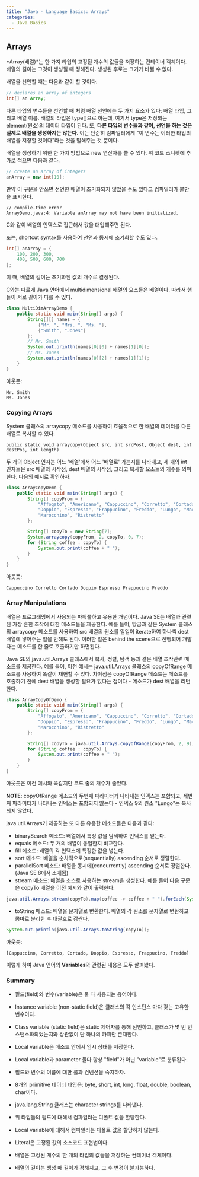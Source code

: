 ```yaml
---
title: "Java - Language Basics: Arrays"
categories: 
  - Java Basics
---
```


## Arrays
*Array(배열)*는 한 가지 타입의 고정된 개수의 값들을 저장하는 컨테이너 객체이다. 배열의 길이는 그것이 생성될 때 정해진다. 생성된 후로는 크기가 바뀔 수 없다.

배열을 선언할 때는 다음과 같이 할 것이다.

```java
// declares an array of integers
int[] an Array;
```

다른 타입의 변수들을 선언할 때 처럼 배열 선언에는 두 가지 요소가 있다: 배열 타입, 그리고 배열 이름. 배열의 타입은 type[]으로 하는데, 여기서 type은 저장되는 element(원소)의 데이터 타입이 된다. 또, **다른 타입의 변수들과 같이, 선언을 하는 것은 실제로 배열을 생성하지는 않는다**. 이는 단순히 컴파일러에게 "이 변수는 이러한 타입의 배열을 저장할 것이다"라는 것을 말해주는 것 뿐이다.

배열을 생성하기 위한 한 가지 방법으로 new 연산자를 쓸 수 있다. 위 코드 스니펫에 추가로 적으면 다음과 같다.

```java
// create an array of integers
anArray = new int[10];
```

만약 이 구문을 안쓰면 선언한 배열이 초기화되지 않았을 수도 있다고 컴파일러가 불만을 표시한다.

```
// compile-time error
ArrayDemo.java:4: Variable anArray may not have been initialized.
```

C와 같이 배열의 인덱스로 접근해서 값을 대입해주면 된다.

또는, shortcut syntax를 사용하여 선언과 동시에 초기화할 수도 있다.

```java
int[] anArray = {
    100, 200, 300,
    400, 500, 600, 700
};
```

이 때, 배열의 길이는 초기화된 값의 개수로 결정된다.

C와는 다르게 Java 언어에서 multidimensional 배열의 요소들은 배열이다. 따라서 행들이 서로 길이가 다를 수 있다.

```java
class MultiDimArrayDemo {
    public static void main(String[] args) {
        String[][] names = {
            {"Mr. ", "Mrs. ", "Ms. "},
            {"Smith", "Jones"}
        };
        // Mr. Smith
        System.out.println(names[0][0] + names[1][0]);
        // Ms. Jones
        System.out.println(names[0][2] + names[1][1]);
    }
}
```

아웃풋:
```
Mr. Smith
Ms. Jones
```

### Copying Arrays

System 클래스의 arraycopy 메소드를 사용하여 효율적으로 한 배열의 데이터를 다른 배열로 복사할 수 있다.

```
public static void arraycopy(Object src, int srcPost, Object dest, int destPos, int length)
```

두 개의 Object 인자는 어느 '배열'에서 어느 '배열로' 가는지를 나타내고, 세 개의 int 인자들은 src 배열의 시작점, dest 배열의 시작점, 그리고 복사할 요소들의 개수를 의미한다. 다음의 예시로 확인하자.

```java
class ArrayCopyDemo {
    public static void main(String[] args) {
        String[] copyFrom = {
            "Affogato", "Americano", "Cappuccino", "Corretto", "Cortado",
            "Doppio", "Espresso", "Frappucino", "Freddo", "Lungo", "Macchiato",
            "Marocchino", "Ristretto"
        };

        String[] copyTo = new String[7];
        System.arraycopy(copyFrom, 2, copyTo, 0, 7);
        for (String coffee : copyTo) {
            System.out.print(coffee + " ");
        }
    }
}
```

아웃풋:
```
Cappuccino Corretto Cortado Doppio Espresso Frappucino Freddo
```

### Array Manipulations
배열은 프로그래밍에서 사용되는 파워풀하고 유용한 개념이다. Java SE는 배열과 관련된 가장 흔한 조작에 대한 메소드들을 제공한다. 예를 들어, 방금과 같은 System 클래스의 arraycopy 메소드를 사용하여 src 배열의 원소를 일일이 iterate하여 하나씩 dest 배열에 넣어주는 일을 안해도 된다. 이러한 일은 behind the scene으로 진행되어 개발자는 메소드를 한 줄로 호출하기만 하면된다.

Java SE의 java.util.Arrays 클래스에서 복사, 정렬, 탐색 등과 같은 배열 조작관련 메소드를 제공한다. 예를 들어, 이전 예시는 java.util.Arrays 클래스의 copyOfRange 메소드를 사용하여 똑같이 재현할 수 있다. 차이점은 copyOfRange 메소드는 메소드를 호출하기 전에 dest 배열을 생성할 필요가 없다는 점이다 - 메소드가 dest 배열을 리턴한다.

```java
class ArrayCopyOfDemo {
    public static void main(String[] args) {
        String[] copyFrom = {
            "Affogato", "Americano", "Cappuccino", "Corretto", "Cortado",
            "Doppio", "Espresso", "Frappucino", "Freddo", "Lungo", "Macchiato",
            "Marocchino", "Ristretto"
        };

        String[] copyTo = java.util.Arrays.copyOfRange(copyFrom, 2, 9);
        for (String coffee : copyTo) {
            System.out.print(coffee + " ");
        }
    }
}
```

아웃풋은 이전 예시와 똑같지만 코드 줄의 개수가 줄었다.

**NOTE**: copyOfRange 메소드의 두번째 파라미터가 나타내는 인덱스는 포함되고, 세번째 파라미터가 나타내는 인덱스는 포함되지 않는다 - 인덱스 9의 원소 "Lungo"는 복사되지 않았다.

java.util.Arrays가 제공하는 또 다른 유용한 메소드들은 다음과 같다:
- binarySearch 메소드: 배열에서 특정 값을 탐색하여 인덱스를 얻는다.
- equals 메소드: 두 개의 배열이 동일한지 비교한다.
- fill 메소드: 배열의 각 인덱스에 특정한 값을 넣는다.
- sort 메소드: 배열을 순차적으로(sequentially) ascending 순서로 정렬한다.
- parallelSort 메소드: 배열을 동시에(concurrently) ascending 순서로 정렬한다. (Java SE 8에서 소개됨)
- stream 메소드: 배열을 소스로 사용하는 stream을 생성한다. 예를 들어 다음 구문은 copyTo 배열을 이전 예시와 같이 출력한다.
```java
java.util.Arrays.stream(copyTo).map(coffee -> coffee + " ").forEach(System.out::print);
```
- toString 메소드: 배열을 문자열로 변환한다. 배열의 각 원소를 문자열로 변환하고 콤마로 분리한 후 대괄호로 감싼다.
```java
System.out.println(java.util.Arrays.toString(copyTo));
```
아웃풋:
```
[Cappuccino, Corretto, Cortado, Doppio, Espresso, Frappucino, Freddo] 
```

이렇게 하여 Java 언어의 **Variables**와 관련된 내용은 모두 살펴봤다.

### Summary
- 필드(field)와 변수(variable)은 둘 다 사용되는 용어이다.
- Instance variable (non-static field)은 클래스의 각 인스턴스 마다 갖는 고유한 변수이다.
- Class variable (static field)은 static 제어자를 통해 선언하고, 클래스가 몇 번 인스턴스화되었는지와 상관없이 단 하나의 카피만 존재한다.
- Local variable은 메소드 안에서 임시 상태를 저장한다.
- Local variable과 parameter 둘다 항상 "field"가 아닌 "variable"로 분류된다.
- 필드와 변수의 이름에 대한 룰과 컨벤션을 숙지하자.

- 8개의 primitive 데이터 타입은: byte, short, int, long, float, double, boolean, char이다.
- java.lang.String 클래스는 character strings를 나타낸다.
- 위 타입들의 필드에 대해서 컴파일러는 디폴트 값을 할당한다.
- Local variable에 대해서 컴파일러는 디폴트 값을 할당하지 않는다.
- Literal은 고정된 값의 소스코드 표현법이다.
- 배열은 고정된 개수의 한 개의 타입의 값들을 저장하는 컨테이너 객체이다.
- 배열의 길이는 생성 때 길이가 정해지고, 그 후 변경이 불가능하다.